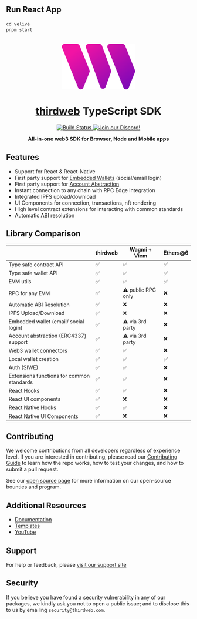 ## Run React App 
```
cd velive
pnpm start
```

<p align="center">
    <br />
    <a href="https://thirdweb.com">
        <img src="https://github.com/thirdweb-dev/js/blob/main/legacy_packages/sdk/logo.svg?raw=true" width="200" alt=""/></a>
    <br />
</p>

<h1 align="center"><a href='https://thirdweb.com/'>thirdweb</a> TypeScript SDK</h1>

<p align="center">
    <a href="https://github.com/thirdweb-dev/js/actions/workflows/CI.yml">
        <img alt="Build Status" src="https://github.com/thirdweb-dev/js/actions/workflows/CI.yml/badge.svg"/>
    </a>
    <a href="https://discord.gg/thirdweb">
        <img alt="Join our Discord!" src="https://img.shields.io/discord/834227967404146718.svg?color=7289da&label=discord&logo=discord&style=flat"/>
    </a>
</p>

<p align="center"><strong>All-in-one web3 SDK for Browser, Node and Mobile apps</strong></p>

## Features

- Support for React & React-Native
- First party support for [Embedded Wallets](https://portal.thirdweb.com/connect/embedded-wallet/overview) (social/email login)
- First party support for [Account Abstraction](https://portal.thirdweb.com/connect/account-abstraction/overview)
- Instant connection to any chain with RPC Edge integration
- Integrated IPFS upload/download
- UI Components for connection, transactions, nft rendering
- High level contract extensions for interacting with common standards
- Automatic ABI resolution

## Library Comparison

|                                           | thirdweb | Wagmi + Viem              | Ethers@6 |
| ----------------------------------------- | -------- | ------------------ | -------- |
| Type safe contract API                    | ✅       | ✅                 | ✅       |
| Type safe wallet API                      | ✅       | ✅                 | ✅       |
| EVM utils                                 | ✅       | ✅                 | ✅       |
| RPC for any EVM                           | ✅       | ⚠️ public RPC only  | ❌       |
| Automatic ABI Resolution                  | ✅       | ❌                 | ❌       |
| IPFS Upload/Download                      | ✅       | ❌                 | ❌       |
| Embedded wallet (email/ social login)     | ✅       | ⚠️ via 3rd party   | ❌       |
| Account abstraction (ERC4337) support     | ✅       | ⚠️ via 3rd party   | ❌       |
| Web3 wallet connectors                    | ✅       | ✅                 | ❌       |
| Local wallet creation                     | ✅       | ✅                 | ✅       |
| Auth (SIWE)                               | ✅       | ✅                 | ❌       |
| Extensions functions for common standards | ✅       | ✅                 | ❌       |
| React Hooks                               | ✅       | ✅                 | ❌       |
| React UI components                       | ✅       | ❌                 | ❌       |
| React Native Hooks                        | ✅       | ✅                 | ❌       |
| React Native UI Components                | ✅       | ❌                 | ❌       |

## Contributing

We welcome contributions from all developers regardless of experience level. If you are interested in contributing, please read our [Contributing Guide](.github/contributing.md) to learn how the repo works, how to test your changes, and how to submit a pull request.

See our [open source page](https://thirdweb.com/open-source) for more information on our open-source bounties and program.

## Additional Resources

- [Documentation](https://portal.thirdweb.com/typescript/v5)
- [Templates](https://thirdweb.com/templates)
- [YouTube](https://www.youtube.com/c/thirdweb)

## Support

For help or feedback, please [visit our support site](https://thirdweb.com/support)

## Security

If you believe you have found a security vulnerability in any of our packages, we kindly ask you not to open a public issue; and to disclose this to us by emailing `security@thirdweb.com`.
